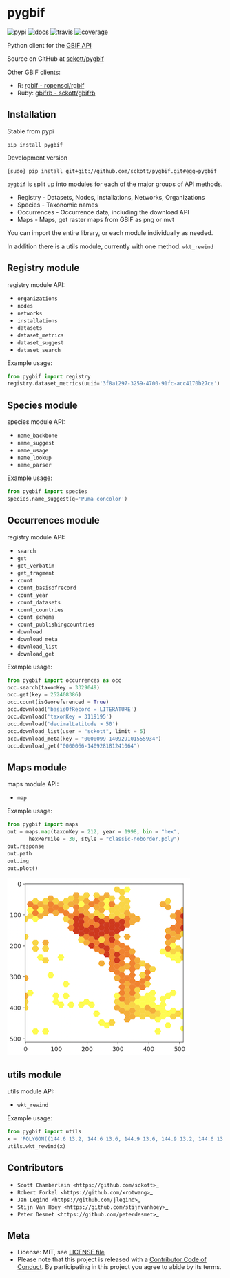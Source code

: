 pygbif
======

[![pypi](https://img.shields.io/pypi/v/pygbif.svg)](https://pypi.python.org/pypi/pygbif)
[![docs](https://readthedocs.org/projects/pygbif/badge/?version=latest)](http://pygbif.rtfd.org/)
[![travis](https://travis-ci.org/sckott/pygbif.svg)](https://travis-ci.org/sckott/pygbif)
[![coverage](https://coveralls.io/repos/sckott/pygbif/badge.svg?branch=master&service=github)](https://coveralls.io/github/sckott/pygbif?branch=master)

Python client for the [GBIF API](http://www.gbif.org/developer/summary)

Source on GitHub at [sckott/pygbif](https://github.com/sckott/pygbif)

Other GBIF clients:

* R: [rgbif - ropensci/rgbif](https://github.com/ropensci/rgbif)
* Ruby: [gbifrb - sckott/gbifrb](https://github.com/sckott/gbifrb)

## Installation

Stable from pypi

```
pip install pygbif
```

Development version

```
[sudo] pip install git+git://github.com/sckott/pygbif.git#egg=pygbif
```

`pygbif` is split up into modules for each of the major groups of API methods.

* Registry - Datasets, Nodes, Installations, Networks, Organizations
* Species - Taxonomic names
* Occurrences - Occurrence data, including the download API
* Maps - Maps, get raster maps from GBIF as png or mvt

You can import the entire library, or each module individually as needed.

In addition there is a utils module, currently with one method: `wkt_rewind`

## Registry module

registry module API:

* `organizations`
* `nodes`
* `networks`
* `installations`
* `datasets`
* `dataset_metrics`
* `dataset_suggest`
* `dataset_search`

Example usage:

```python
from pygbif import registry
registry.dataset_metrics(uuid='3f8a1297-3259-4700-91fc-acc4170b27ce')
```

## Species module

species module API:

* `name_backbone`
* `name_suggest`
* `name_usage`
* `name_lookup`
* `name_parser`

Example usage:

```python
from pygbif import species
species.name_suggest(q='Puma concolor')
```

## Occurrences module

registry module API:

* `search`
* `get`
* `get_verbatim`
* `get_fragment`
* `count`
* `count_basisofrecord`
* `count_year`
* `count_datasets`
* `count_countries`
* `count_schema`
* `count_publishingcountries`
* `download`
* `download_meta`
* `download_list`
* `download_get`

Example usage:

```python
from pygbif import occurrences as occ
occ.search(taxonKey = 3329049)
occ.get(key = 252408386)
occ.count(isGeoreferenced = True)
occ.download('basisOfRecord = LITERATURE')
occ.download('taxonKey = 3119195')
occ.download('decimalLatitude > 50')
occ.download_list(user = "sckott", limit = 5)
occ.download_meta(key = "0000099-140929101555934")
occ.download_get("0000066-140928181241064")
```

## Maps module

maps module API:

* `map`

Example usage:

```python
from pygbif import maps
out = maps.map(taxonKey = 212, year = 1998, bin = "hex",
       hexPerTile = 30, style = "classic-noborder.poly")
out.response
out.path
out.img
out.plot()
```

![map](gbif_map.png)

## utils module

utils module API:

* `wkt_rewind`

Example usage:

```python
from pygbif import utils
x = 'POLYGON((144.6 13.2, 144.6 13.6, 144.9 13.6, 144.9 13.2, 144.6 13.2))'
utils.wkt_rewind(x)
```

## Contributors

* `Scott Chamberlain <https://github.com/sckott>`_
* `Robert Forkel <https://github.com/xrotwang>`_
* `Jan Legind <https://github.com/jlegind>`_
* `Stijn Van Hoey <https://github.com/stijnvanhoey>`_
* `Peter Desmet <https://github.com/peterdesmet>`_

## Meta

* License: MIT, see [LICENSE file](LICENSE)
* Please note that this project is released with a [Contributor Code of Conduct](CONDUCT.md). By participating in this project you agree to abide by its terms.
